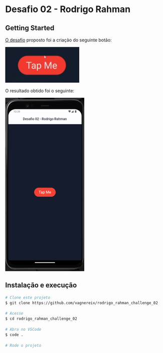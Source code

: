 # Desafio 02 - Rodrigo Rahman

## Getting Started
[O desafio](https://www.instagram.com/p/Ctj89qUA9Zg/) proposto foi a criação do seguinte botão:

![alt](.github/print.png)

O resultado obtido foi o seguinte:

<img src=".github/result.png" alt="" height="550px" />

## Instalação e execução

```bash
# Clone este projeto
$ git clone https://github.com/vagnereix/rodrigo_rahman_challenge_02

# Acesse
$ cd rodrigo_rahman_challenge_02

# Abra no VSCode
$ code .

# Rode o projeto
```
